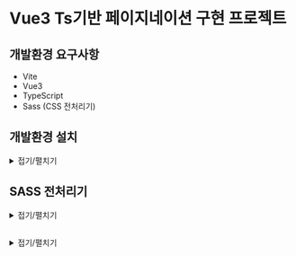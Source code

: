 # Vue3 Ts기반 페이지네이션 구현 프로젝트

## 개발환경 요구사항
- Vite
- Vue3
- TypeScript
- Sass (CSS 전처리기)

## 개발환경 설치
<details>
<summary>접기/펼치기</summary>
<br>

- Vite 프로젝트 생성 명령어
  ```bash
  > npm create vite@latest
  ```

- 패키지 설치 확인 (y입력)
  ```bash
  Need to install the following packages:
    create-vite@6.5.0
  Ok to proceed? (y) y
  ```
  
- 프레임워크 선택 - Vue 
  ```bash
  │
  ◇  Project name:
  │  vue3-vite-9din-pagenation-ts
  │
  ◆  Select a framework:
  │  ○ Vanilla
  │  ● Vue
  │  ○ React
  │  ○ Preact
  │  ○ Lit
  │  ○ Svelte
  │  ○ Solid
  │  ○ Qwik
  │  ○ Angular
  │  ○ Marko
  │  ○ Others
  └
  ```
  
- 세부옵션 - 언어 TypeScript 선택  
  ```bash
  ◆  Select a variant:
  │  ● TypeScript
  │  ○ JavaScript
  │  ○ Official Vue Starter ↗
  │  ○ Nuxt ↗
  └
  ```

- 프로젝트 의존성 패키지 설치
  ```bash
  npm install
  ```

- Vite 개발 서버를 실행
  ```bash
  npm run dev
  ```

- 전체 내용
  ```bash
  > npm create vite@latest
  Need to install the following packages:
    create-vite@6.5.0
  Ok to proceed? (y) y
  │
  ◇  Project name:
  │  vue3-vite-9din-pagenation-ts
  │
  ◇  Select a framework:
  │  Vue
  │
  ◇  Select a variant:
  │  TypeScript
  │
  ◇  Scaffolding project in C:\Programming\workspace_vs\vue3-vite-9din-pagenation-ts...
  │
  └  Done. Now run:

    cd vue3-vite-9din-pagenation-ts
    npm install
    npm run dev
  ```  
</details>

## SASS 전처리기
<details>
<summary>접기/펼치기</summary>
<br>

- sass 패키지 전역 설치
  ```bash
  npm install -g sass
  ```

- App.vue 컴포넌트 scoped style css 적용
  ```vue
  <style scoped>
  .page {
    display: flex;
    align-items: center;
    justify-items: center;

    width: 100%;
    height: 100vh;

    background-color: black;
    color: white;
  }
  </style>
  ```

- 오류 발생
  ```
  [vite] Internal server error: Preprocessor dependency "sass-embedded" not found. Did you install it? Try `npm install -D sass-embedded`.
    Plugin: vite:css
    File: C:/Programming/workspace_vs/vue3-vite-9din-pagenation-ts/src/assets/styles/main.scss
        at loadPreprocessorPath (file:///C:/Programming/workspace_vs/vue3-vite-9din-pagenation-ts/node_modules/vite/dist/node/chunks/dep-DBxKXgDP.js:44262:13)
        at loadSassPackage (file:///C:/Programming/workspace_vs/vue3-vite-9din-pagenation-ts/node_modules/vite/dist/node/chunks/dep-DBxKXgDP.js:44277:19)
        at process (file:///C:/Programming/workspace_vs/vue3-vite-9din-pagenation-ts/node_modules/vite/dist/node/chunks/dep-DBxKXgDP.js:44553:27)
        at compileCSSPreprocessors (file:///C:/Programming/workspace_vs/vue3-vite-9din-pagenation-ts/node_modules/vite/dist/node/chunks/dep-DBxKXgDP.js:43590:34)
        at compileCSS (file:///C:/Programming/workspace_vs/vue3-vite-9din-pagenation-ts/node_modules/vite/dist/node/chunks/dep-DBxKXgDP.js:43634:38)
        at TransformPluginContext.handler (file:///C:/Programming/workspace_vs/vue3-vite-9din-pagenation-ts/node_modules/vite/dist/node/chunks/dep-DBxKXgDP.js:42965:17)
        at EnvironmentPluginContainer.transform (file:///C:/Programming/workspace_vs/vue3-vite-9din-pagenation-ts/node_modules/vite/dist/node/chunks/dep-DBxKXgDP.js:42295:19)
        at loadAndTransform (file:///C:/Programming/workspace_vs/vue3-vite-9din-pagenation-ts/node_modules/vite/dist/node/chunks/dep-DBxKXgDP.js:35735:49)
        at async viteTransformMiddleware (file:///C:/Programming/workspace_vs/vue3-vite-9din-pagenation-ts/node_modules/vite/dist/node/chunks/dep-DBxKXgDP.js:37250:24)
  ```

- 오류대응: sass 패키지 dev디펜던시 설치
  ```bash
  npm install --save-dev sass
  ```

</details>

##
<details>
<summary>접기/펼치기</summary>
<br>
</details>